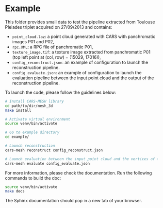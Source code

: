 # Example

This folder provides small data to test the pipeline extracted from Toulouse Pleiades triplet acquired on 27/09/2013 and contains:

* `point_cloud.laz`: a point cloud generated with CARS with panchromatic images P01 and P02,
* `rpc.XML`: a RPC file of panchromatic P01,
* `texture_image.tif`: a texture image extracted from panchromatic P01 (top left point at (col, row) = (15029, 17016)),
* `config_reconstruct.json`: an example of configuration to launch the reconstruction pipeline.
* `config_evaluate.json`: an example of configuration to launch the evaluation pipeline between the input point cloud and the output of the reconstruction pipeline.

To launch the code, please follow the guidelines below:

```bash
# Install CARS-MESH library
cd path/to/dir/mesh_3d
make install

# Activate virtual environment
source venv/bin/activate

# Go to example directory
cd example/

# Launch reconstruction
cars-mesh reconstruct config_reconstruct.json

# Launch evaluation between the input point cloud and the vertices of the reconstructed mesh
cars-mesh evaluate config_evaluate.json
```

For more information, please check the documentation.
Run the following commands to build the doc:

```bash
source venv/bin/activate
make docs
```

The Sphinx documentation should pop in a new tab of your browser.
